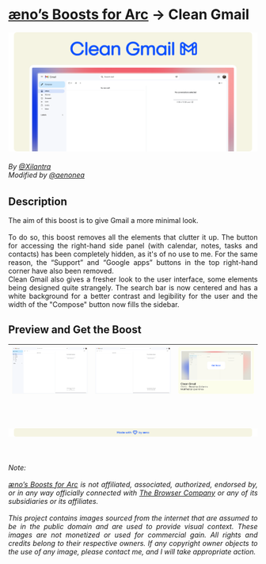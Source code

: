 # [æno’s Boosts for Arc](https://github.com/aenonea/Arc-Boosts) → Clean Gmail

[![Clean Gmail banner](../imgs/boosts/clean_gmail/banner.svg)](#)

<h6>
By <a href="https://github.com/Xilantra">@Xilantra</a><br>
Modified by <a href="https://github.com/aenonea">@aenonea</a>
</h6>

## Description

<p align="justify">
  The aim of this boost is to give Gmail a more minimal look.<br>
  <br>
  To do so, this boost removes all the elements that clutter it up. The button for accessing the right-hand side panel (with calendar, notes, tasks and contacts) has been completely hidden, as it's of no use to me. For the same reason, the “Support” and “Google apps” buttons in the top right-hand corner have also been removed.<br>
  Clean Gmail also gives a fresher look to the user interface, some elements being designed quite strangely. The search bar is now centered and has a white background for a better contrast and legibility for the user and the width of the "Compose" button now fills the sidebar.
<p>

## Preview and Get the Boost

| ![Gmail inbox with sidebar screenshot](../imgs/boosts/clean_gmail/screenshots/inbox_with_sidebar.png) | ![Gmail inbox without sidebar screenshot](../imgs/boosts/clean_gmail/screenshots/inbox_without_sidebar.png) | [![Clean Gmail “Get Boost” card](../imgs/boosts/clean_gmail/get_boost_card.svg)](https://arc.net/boost/046D7D26-1AE3-4404-931A-383D02EF0FA5) |
| :---------------------------------------------------------------------------------------------------: | :---------------------------------------------------------------------------------------------------------: | :------------------------------------------------------------------------------------------------------------------------------------------: |

<br><br>

[![Footer banner](../imgs/footer_banner.svg)](https://github.com/aenonea)

<br>

<h6 align="justify">
  Note:<br>
  <br>
  <em><a href="https://github.com/aenonea/Arc-Boosts">æno’s Boosts for Arc</a> is not affiliated, associated, authorized, endorsed by, or in any way officially connected with <a href="https://thebrowser.company/">The Browser Company</a> or any of its subsidiaries or its affiliates.<br>
  <br>
  This project contains images sourced from the internet that are assumed to be in the public domain and are used to provide visual context. These images are not monetized or used for commercial gain. All rights and credits belong to their respective owners. If any copyright owner objects to the use of any image, please contact me, and I will take appropriate action.</em>
</h6>
